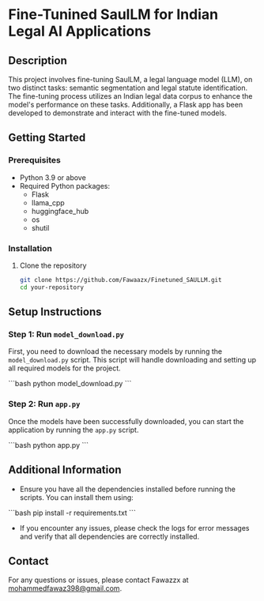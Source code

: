 # Fine-Tunined SaulLM for Indian Legal AI Applications

## Description
This project involves fine-tuning SaulLM, a legal language model (LLM), on two distinct tasks: semantic segmentation and legal statute identification. The fine-tuning process utilizes an Indian legal data corpus to enhance the model's performance on these tasks. Additionally, a Flask app has been developed to demonstrate and interact with the fine-tuned models.

## Getting Started

### Prerequisites
- Python 3.9 or above
- Required Python packages:
  - Flask
  - llama_cpp
  - huggingface_hub
  - os
  - shutil

### Installation
1. Clone the repository
   ```bash
   git clone https://github.com/Fawaazx/Finetuned_SAULLM.git
   cd your-repository
## Setup Instructions

### Step 1: Run `model_download.py`

First, you need to download the necessary models by running the `model_download.py` script. This script will handle downloading and setting up all required models for the project.

\`\`\`bash
python model_download.py
\`\`\`

### Step 2: Run `app.py`

Once the models have been successfully downloaded, you can start the application by running the `app.py` script.

\`\`\`bash
python app.py
\`\`\`

## Additional Information

- Ensure you have all the dependencies installed before running the scripts. You can install them using:

\`\`\`bash
pip install -r requirements.txt
\`\`\`

- If you encounter any issues, please check the logs for error messages and verify that all dependencies are correctly installed.

## Contact

For any questions or issues, please contact Fawazzx at mohammedfawaz398@gmail.com.
